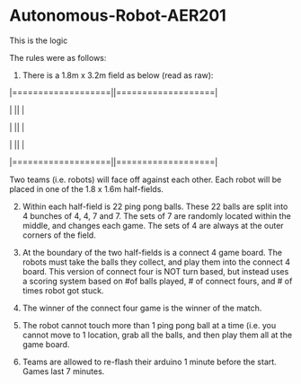 # Autonomous-Robot-AER201

This is the logic

The rules were as follows:

1) There is a 1.8m x 3.2m field as below (read as raw):

|===================||===================|

|                   ||                   |

|                   ||                   |

|                   ||                   |

|===================||===================|

Two teams (i.e. robots) will face off against each other. Each robot will be placed in one of the 1.8 x 1.6m half-fields.

2) Within each half-field is 22 ping pong balls. These 22 balls are split into 4 bunches of 4, 4, 7 and 7. The sets of 7 are randomly located within the middle, and changes each game. The sets of 4 are always at the outer corners of the field.

3) At the boundary of the two half-fields is a connect 4 game board. The robots must take the balls they collect, and play them into the connect 4 board. This version of connect four is NOT turn based, but instead uses a scoring system based on #of balls played, # of connect fours, and # of times robot got stuck.

4) The winner of the connect four game is the winner of the match. 

5) The robot cannot touch more than 1 ping pong ball at a time (i.e. you cannot move to 1 location, grab all the balls, and then play them all at the game board.

6) Teams are allowed to re-flash their arduino 1 minute before the start. Games last 7 minutes.
